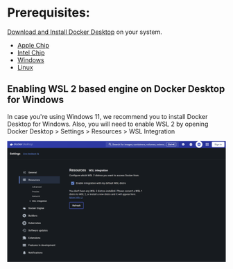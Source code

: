 # Prerequisites:

[Download and Install Docker Desktop](https://www.docker.com/products/docker-desktop/) on your system.

 - [Apple Chip](https://desktop.docker.com/mac/main/arm64/Docker.dmg)
 - [Intel Chip](https://desktop.docker.com/mac/main/amd64/Docker.dmg)
 - [Windows](https://desktop.docker.com/win/main/amd64/Docker%20Desktop%20Installer.exe)
 - [Linux](https://docs.docker.com/desktop/linux/install/)



## Enabling WSL 2 based engine on Docker Desktop for Windows


In case you're using Windows 11, we recommend you to install Docker Desktop for Windows.
Also, you will need to enable WSL 2 by opening Docker Desktop > Settings > Resources > WSL Integration

![wsl2](wsl2.png)
